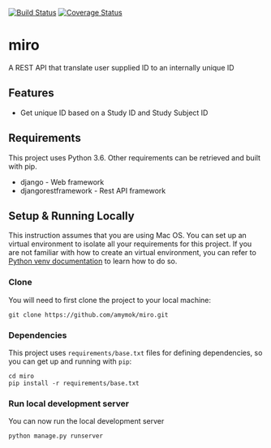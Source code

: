 [![Build Status](https://travis-ci.org/amymok/miro.svg?branch=master)](https://travis-ci.org/amymok/miro) [![Coverage Status](https://coveralls.io/repos/github/amymok/miro/badge.svg?branch=master)](https://coveralls.io/github/amymok/miro?branch=master)

miro
====

A REST API that translate user supplied ID to an internally unique ID

## Features

* Get unique ID based on a Study ID and Study Subject ID

## Requirements

This project uses Python 3.6.  Other requirements can be retrieved and built with pip.

* django - Web framework
* djangorestframework - Rest API framework

## Setup & Running Locally
This instruction assumes that you are using Mac OS.  You can set up an virtual environment to isolate all your requirements for this project.  If you are not familiar with how to create an virtual environment, you can refer to [Python venv documentation](https://docs.python.org/3/library/venv.html) to learn how to do so.

### Clone
You will need to first clone the project to your local machine:
``` shell
git clone https://github.com/amymok/miro.git
```

### Dependencies
This project uses `requirements/base.txt` files for defining dependencies, so you can get up and running with `pip`:

```shell
cd miro
pip install -r requirements/base.txt

```

### Run local development server
You can now run the local development server
```shell
python manage.py runserver
```

## 